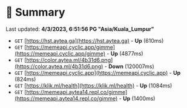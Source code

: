 # 📖 Summary
Last updated: **4/3/2023, 6:51:56 PG "Asia/Kuala_Lumpur"**

- `GET` [https://hst.aytea.ga](https://hst.aytea.ga) - **Up** (610ms)
- `GET` [https://memeapi.cyclic.app/gimme](https://memeapi.cyclic.app/gimme) - **Up** (4877ms)
- `GET` [https://color.aytea.ml/4b31d6.png](https://color.aytea.ml/4b31d6.png) - **Down** (120007ms)
- `GET` [https://memeapi.cyclic.app](https://memeapi.cyclic.app) - **Up** (824ms)
- `GET` [https://klik.ml/health](https://klik.ml/health) - **Up** (1084ms)
- `GET` [https://memeapi.aytea14.repl.co/gimme](https://memeapi.aytea14.repl.co/gimme) - **Up** (1400ms)
